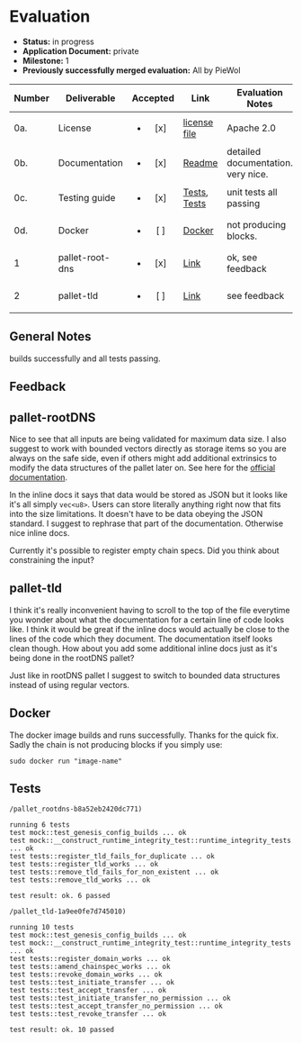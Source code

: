 # Evaluation

- **Status:** in progress
- **Application Document:** private
- **Milestone:** 1
- **Previously successfully merged evaluation:** All by PieWol

| Number | Deliverable | Accepted | Link | Evaluation Notes |
| ------ | ----------- | :------: | ---- |----------------- |
| 0a. | License |<ul><li>[x] </li></ul> | [license file](https://github.com/tcdt-lab/bcdns/blob/master/LICENSE) | Apache 2.0 | 
| 0b.  | Documentation |<ul><li>[x] </li></ul> | [Readme](https://github.com/tcdt-lab/bcdns/blob/master/README.md)| detailed documentation. very nice. | 
| 0c.  | Testing guide | <ul><li>[x] </li></ul> | [Tests](https://github.com/tcdt-lab/bcdns/blob/master/polkadot-sdk-solochain-template/pallets/rootdns/src/tests.rs), [Tests](https://github.com/tcdt-lab/bcdns/blob/master/polkadot-sdk-solochain-template/pallets/tld/src/tests.rs)   | unit tests all passing | 
| 0d.  | Docker | <ul><li>[ ] </li></ul> | [Docker](https://github.com/tcdt-lab/bcdns/blob/master/polkadot-sdk-solochain-template/Dockerfile) | not producing blocks. | 
| 1 | pallet-root-dns |<ul><li>[x] </li></ul> | [Link](https://github.com/tcdt-lab/bcdns/blob/master/polkadot-sdk-solochain-template/pallets/rootdns/src/lib.rs) | ok, see feedback | 
| 2 | pallet-tld |<ul><li>[ ] </li></ul> | [Link](https://github.com/tcdt-lab/bcdns/blob/master/polkadot-sdk-solochain-template/pallets/tld/src/lib.rs) | see feedback |



## General Notes
builds successfully and all tests passing.


## Feedback

## pallet-rootDNS
Nice to see that all inputs are being validated for maximum data size. I also suggest to work with bounded vectors directly as storage items so you are always on the safe side, even if others might add additional extrinsics to modify the data structures of the pallet later on. See here for the [official documentation](https://paritytech.github.io/polkadot-sdk/master/frame_support/storage/bounded_vec/struct.BoundedVec.html).

In the inline docs it says that data would be stored as JSON but it looks like it's all simply `vec<u8>`. Users can store literally anything right now that fits into the size limitations. It doesn't have to be data obeying the JSON standard. I suggest to rephrase that part of the documentation. Otherwise nice inline docs.

Currently it's possible to register empty chain specs. Did you think about constraining the input?

## pallet-tld

I think it's really inconvenient having to scroll to the top of the file everytime you wonder about what the documentation for a certain line of code looks like. I think it would be great if the inline docs would actually be close to the lines of the code which they document. The documentation itself looks clean though. How about you add some additional inline docs just as it's being done in the rootDNS pallet? 

Just like in rootDNS pallet I suggest to switch to bounded data structures instead of using regular vectors.

## Docker
The docker image builds and runs successfully. Thanks for the quick fix. Sadly the chain is not producing blocks if you simply use:

``sudo docker run "image-name"``




## Tests

````
/pallet_rootdns-b8a52eb2420dc771)

running 6 tests
test mock::test_genesis_config_builds ... ok
test mock::__construct_runtime_integrity_test::runtime_integrity_tests ... ok
test tests::register_tld_fails_for_duplicate ... ok
test tests::register_tld_works ... ok
test tests::remove_tld_fails_for_non_existent ... ok
test tests::remove_tld_works ... ok

test result: ok. 6 passed
````

````
/pallet_tld-1a9ee0fe7d745010)

running 10 tests
test mock::test_genesis_config_builds ... ok
test mock::__construct_runtime_integrity_test::runtime_integrity_tests ... ok
test tests::register_domain_works ... ok
test tests::amend_chainspec_works ... ok
test tests::revoke_domain_works ... ok
test tests::test_initiate_transfer ... ok
test tests::test_accept_transfer ... ok
test tests::test_initiate_transfer_no_permission ... ok
test tests::test_accept_transfer_no_permission ... ok
test tests::test_revoke_transfer ... ok

test result: ok. 10 passed
````







